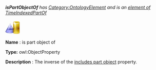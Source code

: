 ___isPartObjectOf__ 
 has
 [Category:OntologyElement](../../Category/OntologyElement "Category:OntologyElement") 
 and is an
 [element of](../../Property/ElementOf "Property:ElementOf") 
[TimeIndexedPartOf](../../Submissions/TimeIndexedPartOf "Submissions:TimeIndexedPartOf")_




  





[![ObjectProperty](../public/images/thumb/c/c3/ObjectProperty.gif/45px-ObjectProperty.gif)](../../Image/ObjectProperty.gif "ObjectProperty")


__Name__ 
 : is part object of
 



__Type:__ 
 owl:ObjectProperty
 



__Description__ 
 : The inverse of the
 [includes part object](../../Submissions/TimeIndexedPartOf/includesPartObject "Submissions:TimeIndexedPartOf/includesPartObject") 
 property.